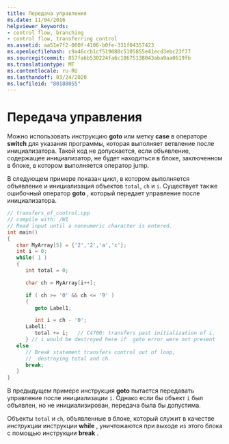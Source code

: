 ```yaml
---
title: Передача управления
ms.date: 11/04/2016
helpviewer_keywords:
- control flow, branching
- control flow, transferring control
ms.assetid: aa51e7f2-060f-4106-b0fe-331f04357423
ms.openlocfilehash: c9a46ccb1cf519080c5105855e41ecd3ebc23f77
ms.sourcegitcommit: 857fa6b530224fa6c18675138043aba9aa0619fb
ms.translationtype: MT
ms.contentlocale: ru-RU
ms.lasthandoff: 03/24/2020
ms.locfileid: "80188055"
---
```

# <a name="transfers-of-control"></a>Передача управления

Можно использовать инструкцию **goto** или метку **case** в операторе **switch** для указания программы, которая выполняет ветвление после инициализатора. Такой код не допускается, если объявление, содержащее инициализатор, не будет находиться в блоке, заключенном в блоке, в котором выполняется оператор jump.

В следующем примере показан цикл, в котором выполняется объявление и инициализация объектов `total`, `ch` и `i`. Существует также ошибочный оператор **goto** , который передает управление после инициализатора.

```cpp
// transfers_of_control.cpp
// compile with: /W1
// Read input until a nonnumeric character is entered.
int main()
{
   char MyArray[5] = {'2','2','a','c'};
   int i = 0;
   while( 1 )
   {
      int total = 0;

      char ch = MyArray[i++];

      if ( ch >= '0' && ch <= '9' )
      {
         goto Label1;

         int i = ch - '0';
      Label1:
         total += i;   // C4700: transfers past initialization of i.
      } // i would be destroyed here if  goto error were not present
   else
      // Break statement transfers control out of loop,
      //  destroying total and ch.
      break;
   }
}
```

В предыдущем примере инструкция **goto** пытается передавать управление после инициализации `i`. Однако если бы объект `i` был объявлен, но не инициализирован, передача была бы допустима.

Объекты `total` и `ch`, объявленные в блоке, который служит в качестве *инструкции* инструкции **while** , уничтожаются при выходе из этого блока с помощью инструкции **break** .
